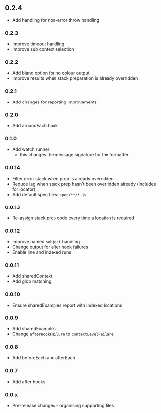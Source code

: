 ## 0.2.4

- Add handling for non-error throw handling

### 0.2.3

- Improve timeout handling
- Improve sub context selection

### 0.2.2

- Add bland option for no colour output
- Improve results when stack preparation is already overridden

### 0.2.1

- Add changes for reporting improvements

### 0.2.0

- Add aroundEach hook

### 0.1.0

- Add watch runner
  - this changes the message signature for the formatter

### 0.0.14

- Filter error stack when prep is already overridden
- Reduce lag when stack prep hasn't been overridden already (includes for locator)
- Add default spec files: `spec/**/*.js`

### 0.0.13

- Re-assign stack prep code every time a location is required

### 0.0.12

- Improve named `subject` handling
- Change output for after hook failures
- Enable line and indexed runs

### 0.0.11

- Add sharedContext
- Add glob matching

### 0.0.10

- Ensure sharedExamples report with indexed locations

### 0.0.9

- Add sharedExamples
- Change `afterHookFailure` to `contextLevelFailure`

### 0.0.8

- Add beforeEach and afterEach

### 0.0.7

- Add after hooks

### 0.0.x

- Pre-release changes - organising supporting files
